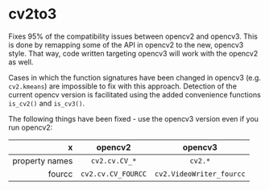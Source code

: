 # cv2to3
Fixes 95% of the compatibility issues between opencv2 and opencv3. This is done by remapping some of the API in opencv2 to the new, opencv3 style. That way, code written targeting opencv3 will work with the opencv2 as well. 

Cases in which the function signatures have been changed in opencv3 (e.g. `cv2.kmeans`) are impossible to fix with this approach. Detection of the current opencv version is facilitated using the added convenience functions `is_cv2()` and `is_cv3()`.

The following things have been fixed - use the opencv3 version even if you run opencv2:

| x              | opencv2             | opencv3                  |
| -------------: | :-----------------: | :----------------------: |
| property names | `cv2.cv.CV_*`       | `cv2.*`                  |
| fourcc         | `cv2.cv.CV_FOURCC`  | `cv2.VideoWriter_fourcc` |


